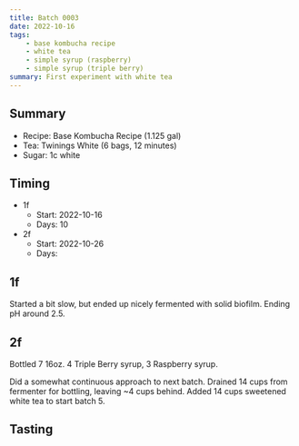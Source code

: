 ```yaml
---
title: Batch 0003
date: 2022-10-16
tags:
    - base kombucha recipe
    - white tea
    - simple syrup (raspberry)
    - simple syrup (triple berry)
summary: First experiment with white tea
---
```


## Summary

* Recipe: Base Kombucha Recipe (1.125 gal)
* Tea: Twinings White (6 bags, 12 minutes)
* Sugar: 1c white

## Timing

* 1f
  * Start: 2022-10-16
  * Days: 10
* 2f
  * Start: 2022-10-26
  * Days: 

## 1f

Started a bit slow, but ended up nicely fermented with solid biofilm. Ending pH around 2.5.

## 2f

Bottled 7 16oz. 4 Triple Berry syrup, 3 Raspberry syrup.

Did a somewhat continuous approach to next batch. Drained 14 cups from fermenter for bottling, leaving ~4 cups behind. Added 14 cups sweetened white tea to start batch 5.

## Tasting

